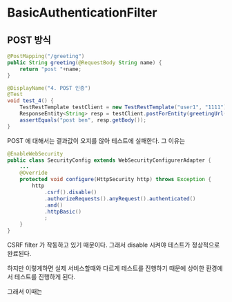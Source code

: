 # BasicAuthenticationFilter

## **POST 방식**

```java
@PostMapping("/greeting")
public String greeting(@RequestBody String name) {
    return "post "+name;
}
```

```java
@DisplayName("4. POST 인증")
@Test
void test_4() {
    TestRestTemplate testClient = new TestRestTemplate("user1", "1111");
    ResponseEntity<String> resp = testClient.postForEntity(greetingUrl(), "ben", String.class);
    assertEquals("post ben", resp.getBody());
}
```

POST 에 대해서는 결과값이 오지를 않아 테스트에 실패한다. 그 이유는 

```java
@EnableWebSecurity
public class SecurityConfig extends WebSecurityConfigurerAdapter {
	...
    @Override
    protected void configure(HttpSecurity http) throws Exception {
        http
            .csrf().disable()
            .authorizeRequests().anyRequest().authenticated()
            .and()
            .httpBasic()
            ;
    }
}
```

CSRF filter 가 작동하고 있기 때문이다. 그래서 disable 시켜야 테스트가 정상적으로 완료된다.

하지만 이렇게하면 실제 서비스할때와 다르게 테스트를 진행하기 때문에 상이한 환경에서 테스트를 진행하게 된다.

그래서 이때는 
